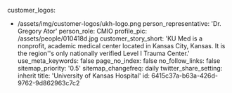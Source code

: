 customer_logos:
  - /assets/img/customer-logos/ukh-logo.png
person_representative: 'Dr. Gregory Ator'
person_role: CMIO
profile_pic: /assets/people/010418d.jpg
customer_story_short: 'KU Med is a nonprofit, academic medical center located in Kansas City, Kansas. It is the region''s only nationally verified Level I Trauma Center.'
use_meta_keywords: false
page_no_index: false
no_follow_links: false
sitemap_priority: '0.5'
sitemap_changefreq: daily
twitter_share_setting: inherit
title: 'University of Kansas Hospital'
id: 6415c37a-b63a-426d-9762-9d862963c7c2
